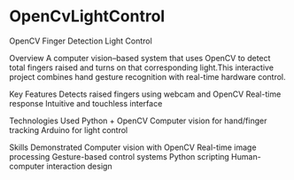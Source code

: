 # OpenCvLightControl

OpenCV Finger Detection Light Control

Overview
A computer vision–based system that uses OpenCV to detect total fingers raised and turns on that corresponding light.This interactive project combines hand gesture recognition with real-time hardware control.

Key Features
Detects raised fingers using webcam and OpenCV
Real-time response
Intuitive and touchless interface

Technologies Used
Python + OpenCV
Computer vision for hand/finger tracking
Arduino for light control

Skills Demonstrated
Computer vision with OpenCV
Real-time image processing
Gesture-based control systems
Python scripting
Human-computer interaction design
